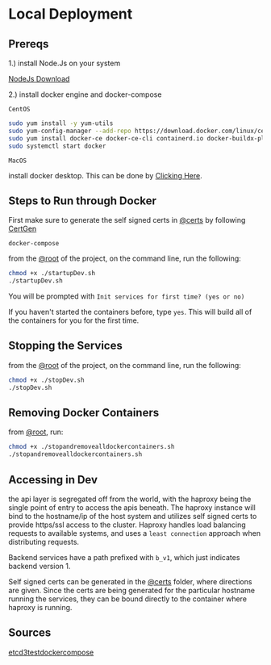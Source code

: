 # Local Deployment


## Prereqs

1.) install Node.Js on your system

[NodeJs Download](https://nodejs.org/en/download)

2.) install docker engine and docker-compose

`CentOS`

```bash
sudo yum install -y yum-utils
sudo yum-config-manager --add-repo https://download.docker.com/linux/centos/docker-ce.repo
sudo yum install docker-ce docker-ce-cli containerd.io docker-buildx-plugin docker-compose-plugin
sudo systemctl start docker
```

`MacOS`

install docker desktop. This can be done by [Clicking Here](https://www.docker.com/products/docker-desktop/).

## Steps to Run through Docker

First make sure to generate the self signed certs in [@certs](../certs/) by following [CertGen](../certs/CertGen.md)

`docker-compose`

from the [@root](../) of the project, on the command line, run the following:
```bash
chmod +x ./startupDev.sh
./startupDev.sh
```

You will be prompted with `Init services for first time? (yes or no)`

If you haven't started the containers before, type `yes`. This will build all of the containers for you for the first time.


## Stopping the Services

from the [@root](../) of the project, on the command line, run the following:
```bash
chmod +x ./stopDev.sh
./stopDev.sh
```


## Removing Docker Containers

from [@root](../), run:

```bash
chmod +x ./stopandremovealldockercontainers.sh
./stopandremovealldockercontainers.sh
```


## Accessing in Dev

the api layer is segregated off from the world, with the haproxy being the single point of entry to access the apis beneath. The haproxy instance will bind to the hostname/ip of the host system and utilizes self signed certs to provide https/ssl access to the cluster. Haproxy handles load balancing requests to available systems, and uses a `least connection` approach when distributing requests.

Backend services have a path prefixed with `b_v1`, which just indicates backend version 1.

Self signed certs can be generated in the [@certs](../certs) folder, where directions are given. Since the certs are being generated for the particular hostname running the services, they can be bound directly to the container where haproxy is running.


## Sources

[etcd3testdockercompose](../docker-compose.etcd3test.yml)
